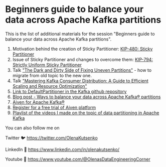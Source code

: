 # Beginners guide to balance your data across Apache Kafka partitions

This is the list of additional materials for the session "Beginners guide to balance your data across Apache Kafka partitions".

1. Motivation behind the creation of Sticky Partitioner: [KIP-480: Sticky Partitioner](https://cwiki.apache.org/confluence/display/KAFKA/KIP-480%3A+Sticky+Partitioner)
2. Issue of Sticky Partitioner and changes to overcome them: [KIP-794: Strictly Uniform Sticky Partitioner](https://cwiki.apache.org/confluence/display/KAFKA/KIP-794%3A+Strictly+Uniform+Sticky+Partitioner)
3. Talk ["The Dark and Dirty Side of Fixing Uneven Partitions"](https://www.confluent.io/events/kafka-summit-london-2023/the-dark-and-dirty-side-of-fixing-uneven-partitions/) - how to migrate from old topic to the new one.
4. Talk ["Mastering Kafka Consumer Distribution: A Guide to Efficient Scaling and Resource Optimization"](https://www.confluent.io/events/kafka-summit-london-2024/mastering-kafka-consumer-distribution-a-guide-to-efficient-scaling-and/)
5. [Link to DefaultPartitioner in the Kafka github repository](https://github.com/apache/kafka/blob/trunk/clients/src/main/java/org/apache/kafka/clients/producer/internals/BuiltInPartitioner.java)
3. [Blog post - Ways to balance your data across Apache Kafka® partitions](https://aiven.io/developer/balance-data-across-kafka-partitions)
4. [Aiven for Apache Kafka®](https://aiven.io/kafka)
1. [Register for a free trial of Aiven platform](https://console.aiven.io/)
5. [Playlist of the videos I made on the topic of data partitioning in Apache Kafka](https://www.youtube.com/playlist?list=PLRGo5Bt8bgL5ZbpuBHSPSLVWhbMSX1Z6T)
   


You can also follow me on

Twitter 🐦 https://twitter.com/OlenaKutsenko

LinkedIn 👥 https://www.linkedin.com/in/olenakutsenko/

Youtube 🎥 https://www.youtube.com/@OlenasDataEngineeringCorner

